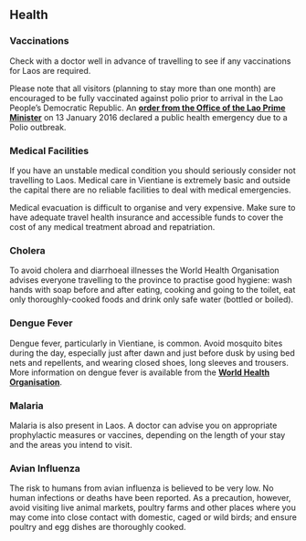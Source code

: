 ## Health

### Vaccinations

Check with a doctor well in advance of travelling to see if any vaccinations for Laos are required.

Please note that all visitors (planning to stay more than one month) are encouraged to be fully vaccinated against polio prior to arrival in the Lao People’s Democratic Republic. An [**order from the Office of the Lao Prime Minister**](https://www.ireland.ie/700/PM-Lao-PDR-Declaration-National-Public-Health-Emergency-Jan-2016.pdf) on 13 January 2016 declared a public health emergency due to a Polio outbreak.

### **Medical Facilities**

If you have an unstable medical condition you should seriously consider not travelling to Laos. Medical care in Vientiane is extremely basic and outside the capital there are no reliable facilities to deal with medical emergencies.

Medical evacuation is difficult to organise and very expensive. Make sure to have adequate travel health insurance and accessible funds to cover the cost of any medical treatment abroad and repatriation.

### **Cholera**

To avoid cholera and diarrhoeal illnesses the World Health Organisation advises everyone travelling to the province to practise good hygiene: wash hands with soap before and after eating, cooking and going to the toilet, eat only thoroughly-cooked foods and drink only safe water (bottled or boiled).

### **Dengue Fever**

Dengue fever, particularly in Vientiane, is common. Avoid mosquito bites during the day, especially just after dawn and just before dusk by using bed nets and repellents, and wearing closed shoes, long sleeves and trousers. More information on dengue fever is available from the [**World Health Organisation**](http://www.who.int/topics/dengue/en/).

### **Malaria**

Malaria is also present in Laos. A doctor can advise you on appropriate prophylactic measures or vaccines, depending on the length of your stay and the areas you intend to visit.

### **Avian Influenza**

The risk to humans from avian influenza is believed to be very low. No human infections or deaths have been reported. As a precaution, however, avoid visiting live animal markets, poultry farms and other places where you may come into close contact with domestic, caged or wild birds; and ensure poultry and egg dishes are thoroughly cooked.